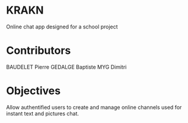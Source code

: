 # KRAKN
Online chat app designed for a school project 

# Contributors
BAUDELET Pierre
GEDALGE Baptiste
MYG Dimitri

# Objectives
Allow authentified users to create and manage online channels used for instant text and pictures chat.

